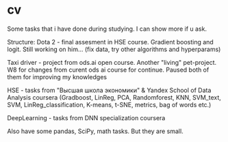 # cv
 
Some tasks that i have done during studying. I can show more if u ask.

Structure: Dota 2 - final assesment in HSE course. Gradient boosting and logit. Still working on him... (fix data, try other algorithms and hyperparams)

Taxi driver - project from ods.ai open course. Another "living" pet-project. W8 for changes from curent ods ai course for continue. Paused both of them for improving my knowledges

HSE - tasks from "Высшая школа экономики" & Yandex School of Data Analysis coursera (Gradboost, LinReg, PCA, Randomforest, KNN, SVM_text, SVM, LinReg_classification, K-means, t-SNE, metrics, bag of words etc.)

DeepLearning - tasks from DNN specialization coursera

Also have some pandas, SciPy, math tasks. But they are small.
